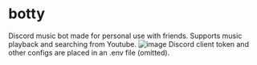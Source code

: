# botty

Discord music bot made for personal use with friends. Supports music playback and searching from Youtube.
![image](https://cdn.discordapp.com/attachments/593614605142458379/1147191423934935121/image.png)
Discord client token and other configs are placed in an .env file (omitted). 
